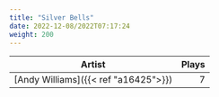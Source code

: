```yaml
---
title: "Silver Bells"
date: 2022-12-08/2022T07:17:24
weight: 200
---
```




 Artist | Plays 
----- | -----:
[Andy Williams]({{< ref "a16425">}}) | 7
